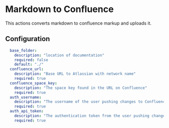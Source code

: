 # Markdown to Confluence

This actions converts markdown to confluence markup and uploads it.

## Configuration
```yaml
  base_folder:
    description: "location of documentation"
    required: false
    default: "./"
  confluence_url:
    description: "Base URL to Atlassian with network name"
    required: true
  confluence_space_key:
    description: "The space key found in the URL on Confluence"
    required: true
  auth_username:
    description: "The username of the user pushing changes to Confluence"
    required: true
  auth_api_token:
    description: "The authentication token from the user pushing changes to Confluence"
    required: true
```
